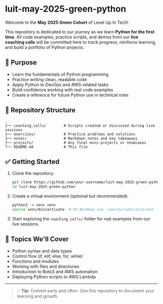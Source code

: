 # luit-may-2025-green-python

Welcome to the **May 2025 Green Cohort** of Level Up In Tech!

This repository is dedicated to our journey as we learn **Python for the first time**. All code examples, practice scripts, and demos from our **live coaching calls** will be committed here to track progress, reinforce learning, and build a portfolio of Python projects.

## 🐍 Purpose

- Learn the fundamentals of Python programming
- Practice writing clean, readable code
- Apply Python to DevOps and AWS-related tasks
- Build confidence working with real code examples
- Create a reference for future Python use in technical roles

## 📁 Repository Structure

```
.
├── coaching_calls/        # Scripts created or discussed during live sessions
├── exercises/             # Practice problems and solutions
├── notes/                 # Markdown notes and key takeaways
├── projects/              # Any final mini-projects or showcases
└── README.md              # This file
```

## ✅ Getting Started

1. Clone the repository:
   ```bash
   git clone https://github.com/your-username/luit-may-2025-green-python.git
   cd luit-may-2025-green-python
   ```

2. Create a virtual environment (optional but recommended):
   ```bash
   python3 -m venv venv
   source venv/bin/activate  # On Windows use `venv\Scripts\activate`
   ```

3. Start exploring the `coaching_calls/` folder for real examples from our live sessions.

## 🧠 Topics We'll Cover

- Python syntax and data types
- Control flow (if, elif, else, for, while)
- Functions and modules
- Working with files and directories
- Introduction to Boto3 and AWS automation
- Deploying Python scripts to AWS Lambda

---

> 💡 **Tip:** Commit early and often. Use this repository to document your learning and growth.
